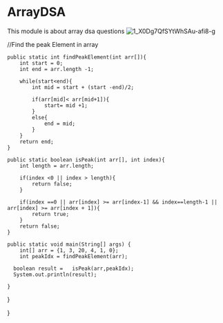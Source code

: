 # ArrayDSA
This module is about array dsa questions
![1_X0Dg7QfSYtWhSAu-afi8-g](https://github.com/ChiragS77/ArrayDSA/assets/142990449/443acbf6-5e50-492c-bc69-93a05d43396a)


//Find the peak Element in array

    public static int findPeakElement(int arr[]){
        int start = 0;
        int end = arr.length -1;

        while(start<end){
            int mid = start + (start -end)/2;

            if(arr[mid]< arr[mid+1]){
                start= mid +1;
            }
            else{
                end = mid;
            }
        }
        return end;
    }

    public static boolean isPeak(int arr[], int index){
        int length = arr.length;

        if(index <0 || index > length){
            return false;
        }

        if(index ==0 || arr[index] >= arr[index-1] && index==length-1 || arr[index] >= arr[index + 1]){
            return true;
        }
        return false;
    }

    public static void main(String[] args) {
        int[] arr = {1, 3, 20, 4, 1, 0};
        int peakIdx = findPeakElement(arr);

      boolean result =   isPeak(arr,peakIdx);
      System.out.println(result);

    }
}

}
